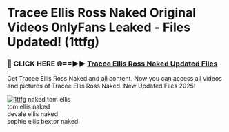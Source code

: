 # Tracee Ellis Ross Naked Original Videos 0nlyFans Leaked - Files Updated! (1ttfg)

<h3>🔴 CLICK HERE 🌐==►► <a href="https://tinyurl.com/yckcrads" rel="nofollow">Tracee Ellis Ross Naked Updated Files</a></h3>

Get Tracee Ellis Ross Naked and all content. Now you can access all videos and pictures of Tracee Ellis Ross Naked. New Updated Files 2025!

[![1ttfg](https://i.imgur.com/hpKpOFt.gif)](https://tinyurl.com/yckcrads)
naked tom ellis<br>
tom ellis naked<br>
devale ellis naked<br>
sophie ellis bextor naked